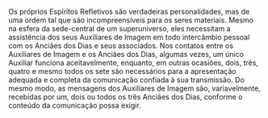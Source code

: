 ﻿Os próprios Espíritos Refletivos são verdadeiras personalidades, mas de uma ordem tal que são incompreensíveis para os seres materiais. Mesmo na esfera da sede-central de um superuniverso, eles necessitam a assistência dos seus Auxiliares de Imagem em todo intercâmbio pessoal com os Anciães dos Dias e seus associados. Nos contatos entre os Auxiliares de Imagem e os Anciães dos Dias, algumas vezes, um único Auxiliar funciona aceitavelmente, enquanto, em outras ocasiões, dois, três, quatro e mesmo todos os sete são necessários para a apresentação adequada e completa da comunicação confiada à sua transmissão. Do mesmo modo, as mensagens dos Auxiliares de Imagem são, variavelmente, recebidas por um, dois ou todos os três Anciães dos Dias, conforme o conteúdo da comunicação possa exigir.